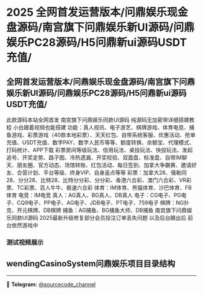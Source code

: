 # 2025 全网首发运营版本/问鼎娱乐现金盘源码/南宫旗下问鼎娱乐新UI源码/问鼎娱乐PC28源码/H5问鼎新ui源码USDT充值/



## 全网首发运营版本/问鼎娱乐现金盘源码/南宫旗下问鼎娱乐新UI源码/问鼎娱乐PC28源码/H5问鼎新ui源码USDT充值/

此款源码本站全网首发 南宫旗下问鼎娱乐同款UI源码 纯源码无加密带详细搭建教程 小白跟着视频也能搭建
功能：真人视讯、电子游艺、棋牌游戏、体育电竞、捕鱼游戏、彩票游戏（40款本地彩票）、天天红包、自带系统客服、优惠活动、抢单充值、USDT充值、数字PAY、数字人民币等等、额度转换、余额宝、代理模式、打码统计、APP下载
彩票房间等级玩法、信用玩法、桌投玩法、快投玩法、发起追号、开奖走势、路子图、冷热遗漏、开奖校验、双面盘、标准盘、自带IM聊天、朋友圈、官方动态、场馆转账、红包活动、每日签到、加拿大争霸赛、邀请好友、合营计划、平台等级、终身VIP、自身返点等等
彩票：加拿大28、俄勒冈28、分分28、比特28、比特分分彩、分分彩、香港六合彩、澳门六合彩、VR彩票、TC彩票、百人牛牛、极速六合彩 体育：IM体育、熊猫体育、沙巴体育、FB体育 电竞：IM电竞 真人：AG真人、BG真人、DB真人 电子：CG电子、PG电子、CQ9电子、PP电子、AG电子、JDB电子、PT电子、759电子 棋牌：NG扑克、开元棋牌、DB棋牌 捕鱼：AG捕鱼、BG捕鱼大师、DB捕鱼
南宫旗下问鼎娱乐同款UI源码
2025最新升级修复部分会员投注订单丢失问题 以及后台踢出后 前台依然游戏中


### 测试视频展示



## wendingCasinoSystem问鼎娱乐项目目录结构


---
📢 **Telegram:** [@sourcecode_channel](https://t.me/sourcecode_channel)
